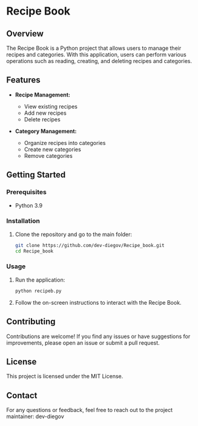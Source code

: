 # Recipe Book

## Overview

The Recipe Book is a Python project that allows users to manage their recipes and categories. With this application, users can perform various operations such as reading, creating, and deleting recipes and categories.

## Features

- **Recipe Management:**
  - View existing recipes
  - Add new recipes
  - Delete recipes

- **Category Management:**
  - Organize recipes into categories
  - Create new categories
  - Remove categories

## Getting Started

### Prerequisites

- Python 3.9

### Installation

1. Clone the repository and go to the main folder:

   ```bash
   git clone https://github.com/dev-diegov/Recipe_book.git
   cd Recipe_book
    ```

### Usage

1. Run the application:
    ```bash
   python recipeb.py
    ```

2. Follow the on-screen instructions to interact with the Recipe Book.

## Contributing
Contributions are welcome! If you find any issues or have suggestions for improvements, please open an issue or submit a pull request.

## License
This project is licensed under the MIT License.

## Contact
For any questions or feedback, feel free to reach out to the project maintainer: dev-diegov